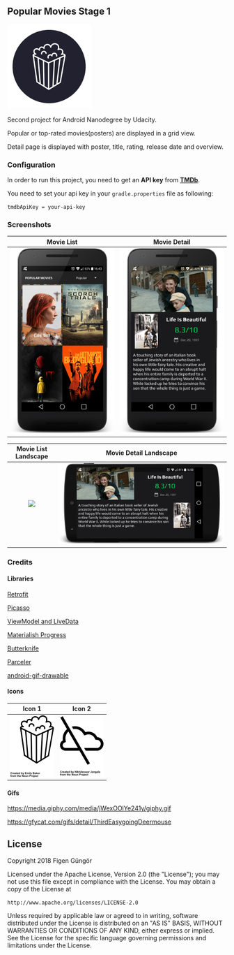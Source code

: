 ## Popular Movies Stage 1

![](app/src/main/res/mipmap-xxxhdpi/ic_launcher.png)

Second project for Android Nanodegree by Udacity.

Popular or top-rated movies(posters) are displayed in a grid view.

Detail page is displayed with poster, title, rating, release date and overview.

### Configuration

In order to run this project, you need to get an **API key** from [**TMDb**](https://www.themoviedb.org/).

You need to set your api key in your `gradle.properties` file as following:

    tmdbApiKey = your-api-key

### Screenshots

Movie List             |  Movie Detail
:-------------------------:|:-------------------------:
![](art/movie_list.png)  |  ![](art/movie_detail.png)

Movie List Landscape             |  Movie Detail Landscape
:-------------------------:|:-------------------------:
![](art/movie_list_landscape.png)  |  ![](art/movie_detail_landscape.png)

### Credits

#### Libraries

   [Retrofit](https://github.com/square/retrofit)

   [Picasso](https://github.com/square/picasso)

   [ViewModel and LiveData](https://developer.android.com/topic/libraries/architecture/adding-components.html)

   [Materialish Progress](https://github.com/pnikosis/materialish-progress)

   [Butterknife](https://github.com/JakeWharton/butterknife)

   [Parceler](https://github.com/johncarl81/parceler)

   [android-gif-drawable](https://github.com/koral--/android-gif-drawable)


#### Icons
Icon 1 | Icon 2
:-------------------------:|:-------------------------:
![](art/icon1.png) | ![](art/icon2.png)

#### Gifs

https://media.giphy.com/media/jWexOOlYe241y/giphy.gif

https://gfycat.com/gifs/detail/ThirdEasygoingDeermouse


## License

Copyright 2018 Figen Güngör

Licensed under the Apache License, Version 2.0 (the "License");
you may not use this file except in compliance with the License.
You may obtain a copy of the License at

    http://www.apache.org/licenses/LICENSE-2.0

Unless required by applicable law or agreed to in writing, software
distributed under the License is distributed on an "AS IS" BASIS,
WITHOUT WARRANTIES OR CONDITIONS OF ANY KIND, either express or implied.
See the License for the specific language governing permissions and
limitations under the License.